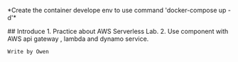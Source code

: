 <p>
*Create the container develope env to use command 'docker-compose up -d'*
</p>
## Introduce  
1. Practice about AWS Serverless Lab.  
2. Use component with AWS api gateway , lambda and dynamo service.



```
Write by Owen
```
